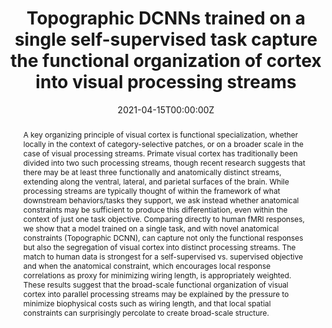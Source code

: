 ---
title: 'Topographic DCNNs trained on a single
self-supervised task capture the functional
organization of cortex into visual processing streams'

# Authors
# If you created a profile for a user (e.g. the default `admin` user), write the username (folder name) here
# and it will be replaced with their full name and linked to their profile.
authors:
  - admin
  - Eshed Margalit
  - Daniel L. K. Yamins
  - Kendrick Kay
  - Kalanit Grill-Spector

date: '2021-04-15T00:00:00Z'
doi: ''

# Schedule page publish date (NOT publication's date).
publishDate: '2022-10-17T00:00:00Z'

# Publication type.
# Legend: 0 = Uncategorized; 1 = Conference paper; 2 = Journal article;
# 3 = Preprint / Working Paper; 4 = Report; 5 = Book; 6 = Book section;
# 7 = Thesis; 8 = Patent
publication_types: ['1']

# Publication name and optional abbreviated publication name.
publication: In *SVRHM 2022 Workshop @ NeurIPS*
#publication_short: In *ICW*

abstract: A key organizing principle of visual cortex is functional specialization, whether locally in the context of category-selective patches, or on a broader scale in the case of visual processing streams. Primate visual cortex has traditionally been divided into two such processing streams, though recent research suggests that there may be at least three functionally and anatomically distinct streams, extending along the ventral, lateral, and parietal surfaces of the brain. While processing streams are typically thought of within the framework of what downstream behaviors/tasks they support, we ask instead whether anatomical constraints may be sufficient to produce this differentiation, even within the context of just one task objective. Comparing directly to human fMRI responses, we show that a model trained on a single task, and with novel anatomical constraints (Topographic DCNN), can capture not only the functional responses but also the segregation of visual cortex into distinct processing streams. The match to human data is strongest for a self-supervised vs. supervised objective and when the anatomical constraint, which encourages local response correlations as proxy for minimizing wiring length, is appropriately weighted. These results suggest that the broad-scale functional organization of visual cortex into parallel processing streams may be explained by the pressure to minimize biophysical costs such as wiring length, and that local spatial constraints can surprisingly percolate to create broad-scale structure.

# Summary. An optional shortened abstract.
summary: A model trained with a spatial constraint, on a single self-supervised task, can recapitulate the functional organization of visual cortex into multiple processing streams.

tags: [processing streams, vision, neuroscience, fMRI, topography, convolutional neural networks, self-supervised learning]

# Display this page in the Featured widget?
featured: false

# Custom links (uncomment lines below)
# links:
# - name: Custom Link
#   url: http://example.org

url_pdf: ''
url_code: ''
url_dataset: ''
url_poster: ''
url_project: ''
url_slides: ''
url_source: 'https://openreview.net/forum?id=E1iY-d13smd'
url_video: ''

# Featured image
# To use, add an image named `featured.jpg/png` to your page's folder.
image:
  caption: ''
  focal_point: ''
  preview_only: true

# Associated Projects (optional).
#   Associate this publication with one or more of your projects.
#   Simply enter your project's folder or file name without extension.
#   E.g. `internal-project` references `content/project/internal-project/index.md`.
#   Otherwise, set `projects: []`.
projects: []
#  - example

# Slides (optional).
#   Associate this publication with Markdown slides.
#   Simply enter your slide deck's filename without extension.
#   E.g. `slides: "example"` references `content/slides/example/index.md`.
#   Otherwise, set `slides: ""`.
slides: "" #example
---